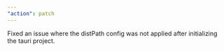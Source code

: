 ```yaml
---
"action": patch
---
```


Fixed an issue where the distPath config was not applied after initializing the tauri project.
